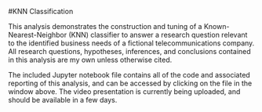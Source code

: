 #KNN Classification

This analysis demonstrates the construction and tuning of a Known-Nearest-Neighbor (KNN) classifier to answer a research question relevant to the identified business needs of a fictional telecommunications company. All research questions, hypotheses, inferences, and conclusions contained in this analysis are my own unless otherwise cited.

The included Jupyter notebook file contains all of the code and associated reporting of this analysis, and can be accessed by clicking on the file in the window above. The video presentation is currently being uploaded, and should be available in a few days.